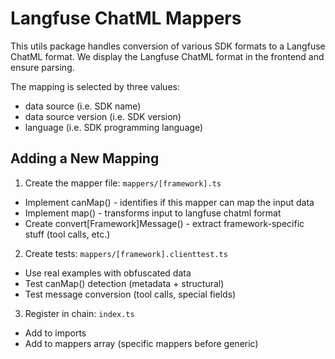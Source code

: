 # Langfuse ChatML Mappers

This utils package handles conversion of various SDK formats to a Langfuse ChatML format.
We display the Langfuse ChatML format in the frontend and ensure parsing.

The mapping is selected by three values:
* data source (i.e. SDK name)
* data source version (i.e. SDK version)
* language (i.e. SDK programming language)

## Adding a New Mapping

1. Create the mapper file: `mappers/[framework].ts`
  - Implement canMap() - identifies if this mapper can map the input data
  - Implement map() - transforms input to langfuse chatml format
  - Create convert[Framework]Message() - extract framework-specific stuff (tool calls, etc.)
2. Create tests: `mappers/[framework].clienttest.ts`
  - Use real examples with obfuscated data
  - Test canMap() detection (metadata + structural)
  - Test message conversion (tool calls, special fields)
3. Register in chain: `index.ts`
  - Add to imports
  - Add to mappers array (specific mappers before generic)
